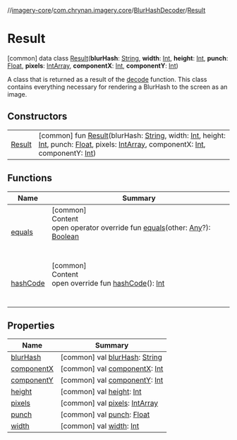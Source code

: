 //[imagery-core](../../../../index.md)/[com.chrynan.imagery.core](../../index.md)/[BlurHashDecoder](../index.md)/[Result](index.md)



# Result  
 [common] data class [Result](index.md)(**blurHash**: [String](https://kotlinlang.org/api/latest/jvm/stdlib/kotlin/-string/index.html), **width**: [Int](https://kotlinlang.org/api/latest/jvm/stdlib/kotlin/-int/index.html), **height**: [Int](https://kotlinlang.org/api/latest/jvm/stdlib/kotlin/-int/index.html), **punch**: [Float](https://kotlinlang.org/api/latest/jvm/stdlib/kotlin/-float/index.html), **pixels**: [IntArray](https://kotlinlang.org/api/latest/jvm/stdlib/kotlin/-int-array/index.html), **componentX**: [Int](https://kotlinlang.org/api/latest/jvm/stdlib/kotlin/-int/index.html), **componentY**: [Int](https://kotlinlang.org/api/latest/jvm/stdlib/kotlin/-int/index.html))

A class that is returned as a result of the [decode](../decode.md) function. This class contains everything necessary for rendering a BlurHash to the screen as an image.

   


## Constructors  
  
| | |
|---|---|
| <a name="com.chrynan.imagery.core/BlurHashDecoder.Result/Result/#kotlin.String#kotlin.Int#kotlin.Int#kotlin.Float#kotlin.IntArray#kotlin.Int#kotlin.Int/PointingToDeclaration/"></a>[Result](-result.md)| <a name="com.chrynan.imagery.core/BlurHashDecoder.Result/Result/#kotlin.String#kotlin.Int#kotlin.Int#kotlin.Float#kotlin.IntArray#kotlin.Int#kotlin.Int/PointingToDeclaration/"></a> [common] fun [Result](-result.md)(blurHash: [String](https://kotlinlang.org/api/latest/jvm/stdlib/kotlin/-string/index.html), width: [Int](https://kotlinlang.org/api/latest/jvm/stdlib/kotlin/-int/index.html), height: [Int](https://kotlinlang.org/api/latest/jvm/stdlib/kotlin/-int/index.html), punch: [Float](https://kotlinlang.org/api/latest/jvm/stdlib/kotlin/-float/index.html), pixels: [IntArray](https://kotlinlang.org/api/latest/jvm/stdlib/kotlin/-int-array/index.html), componentX: [Int](https://kotlinlang.org/api/latest/jvm/stdlib/kotlin/-int/index.html), componentY: [Int](https://kotlinlang.org/api/latest/jvm/stdlib/kotlin/-int/index.html))   <br>|


## Functions  
  
|  Name |  Summary | 
|---|---|
| <a name="com.chrynan.imagery.core/BlurHashDecoder.Result/equals/#kotlin.Any?/PointingToDeclaration/"></a>[equals](equals.md)| <a name="com.chrynan.imagery.core/BlurHashDecoder.Result/equals/#kotlin.Any?/PointingToDeclaration/"></a>[common]  <br>Content  <br>open operator override fun [equals](equals.md)(other: [Any](https://kotlinlang.org/api/latest/jvm/stdlib/kotlin/-any/index.html)?): [Boolean](https://kotlinlang.org/api/latest/jvm/stdlib/kotlin/-boolean/index.html)  <br><br><br>|
| <a name="com.chrynan.imagery.core/BlurHashDecoder.Result/hashCode/#/PointingToDeclaration/"></a>[hashCode](hash-code.md)| <a name="com.chrynan.imagery.core/BlurHashDecoder.Result/hashCode/#/PointingToDeclaration/"></a>[common]  <br>Content  <br>open override fun [hashCode](hash-code.md)(): [Int](https://kotlinlang.org/api/latest/jvm/stdlib/kotlin/-int/index.html)  <br><br><br>|


## Properties  
  
|  Name |  Summary | 
|---|---|
| <a name="com.chrynan.imagery.core/BlurHashDecoder.Result/blurHash/#/PointingToDeclaration/"></a>[blurHash](blur-hash.md)| <a name="com.chrynan.imagery.core/BlurHashDecoder.Result/blurHash/#/PointingToDeclaration/"></a> [common] val [blurHash](blur-hash.md): [String](https://kotlinlang.org/api/latest/jvm/stdlib/kotlin/-string/index.html)   <br>|
| <a name="com.chrynan.imagery.core/BlurHashDecoder.Result/componentX/#/PointingToDeclaration/"></a>[componentX](component-x.md)| <a name="com.chrynan.imagery.core/BlurHashDecoder.Result/componentX/#/PointingToDeclaration/"></a> [common] val [componentX](component-x.md): [Int](https://kotlinlang.org/api/latest/jvm/stdlib/kotlin/-int/index.html)   <br>|
| <a name="com.chrynan.imagery.core/BlurHashDecoder.Result/componentY/#/PointingToDeclaration/"></a>[componentY](component-y.md)| <a name="com.chrynan.imagery.core/BlurHashDecoder.Result/componentY/#/PointingToDeclaration/"></a> [common] val [componentY](component-y.md): [Int](https://kotlinlang.org/api/latest/jvm/stdlib/kotlin/-int/index.html)   <br>|
| <a name="com.chrynan.imagery.core/BlurHashDecoder.Result/height/#/PointingToDeclaration/"></a>[height](height.md)| <a name="com.chrynan.imagery.core/BlurHashDecoder.Result/height/#/PointingToDeclaration/"></a> [common] val [height](height.md): [Int](https://kotlinlang.org/api/latest/jvm/stdlib/kotlin/-int/index.html)   <br>|
| <a name="com.chrynan.imagery.core/BlurHashDecoder.Result/pixels/#/PointingToDeclaration/"></a>[pixels](pixels.md)| <a name="com.chrynan.imagery.core/BlurHashDecoder.Result/pixels/#/PointingToDeclaration/"></a> [common] val [pixels](pixels.md): [IntArray](https://kotlinlang.org/api/latest/jvm/stdlib/kotlin/-int-array/index.html)   <br>|
| <a name="com.chrynan.imagery.core/BlurHashDecoder.Result/punch/#/PointingToDeclaration/"></a>[punch](punch.md)| <a name="com.chrynan.imagery.core/BlurHashDecoder.Result/punch/#/PointingToDeclaration/"></a> [common] val [punch](punch.md): [Float](https://kotlinlang.org/api/latest/jvm/stdlib/kotlin/-float/index.html)   <br>|
| <a name="com.chrynan.imagery.core/BlurHashDecoder.Result/width/#/PointingToDeclaration/"></a>[width](width.md)| <a name="com.chrynan.imagery.core/BlurHashDecoder.Result/width/#/PointingToDeclaration/"></a> [common] val [width](width.md): [Int](https://kotlinlang.org/api/latest/jvm/stdlib/kotlin/-int/index.html)   <br>|

